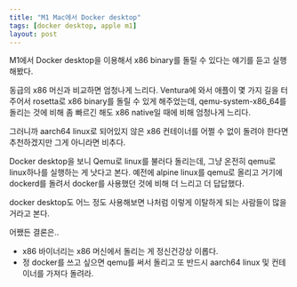 ```yaml
---
title: "M1 Mac에서 Docker desktop"
tags: [docker desktop, apple m1]
layout: post
---
```


M1에서 Docker desktop을 이용해서 x86 binary를 돌릴 수 있다는 얘기를 듣고 실행해봤다.

동급의 x86 머신과 비교하면 엄청나게 느리다. Ventura에 와서 애플이 몇 가지 길을 터주어서 rosetta로 x86 binary를 돌릴 수 있게 해주었는데, qemu-system-x86_64를 돌리는 것에 비해 좀 빠르긴 해도 x86 native일 때에 비해 엄청나게 느리다.

그러니까 aarch64 linux로 되어있지 않은 x86 컨테이너를 어쩔 수 없이 돌려야 한다면 추천하겠지만 그게 아니라면 비추다.

Docker desktop을 보니 Qemu로 linux를 불러다 돌리는데, 그냥 온전히 qemu로 linux하나를 실행하는 게 낫다고 본다. 예전에 alpine linux를 qemu로 올리고 거기에 dockerd를 돌려서 docker를 사용했던 것에 비해 더 느리고 더 답답했다.

docker desktop도 어느 정도 사용해보면 나처럼 이렇게 이탈하게 되는 사람들이 많을 거라고 본다. 

어쨌든 결론은..

- x86 바이너리는 x86 머신에서 돌리는 게 정신건강상 이롭다.
- 정 docker를 쓰고 싶으면 qemu를 써서 돌리고 또 반드시 aarch64 linux 및 컨테이너를 가져다 돌려라.


